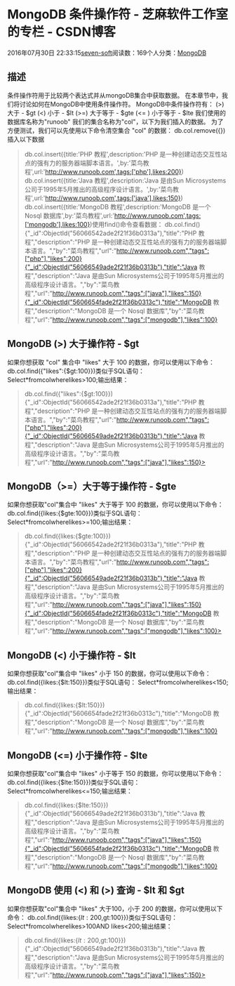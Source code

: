 
# MongoDB 条件操作符 -  芝麻软件工作室的专栏 - CSDN博客


2016年07月30日 22:33:15[seven-soft](https://me.csdn.net/softn)阅读数：169个人分类：[MongoDB																](https://blog.csdn.net/softn/article/category/6339531)



## 描述
条件操作符用于比较两个表达式并从mongoDB集合中获取数据。
在本章节中，我们将讨论如何在MongoDB中使用条件操作符。
MongoDB中条件操作符有：
(>) 大于 - $gt
(<) 小于 - $lt
(>=) 大于等于 - $gte
(<= ) 小于等于 - $lte
我们使用的数据库名称为"runoob" 我们的集合名称为"col"，以下为我们插入的数据。
为了方便测试，我们可以先使用以下命令清空集合 "col" 的数据：
db.col.remove({})插入以下数据
>db.col.insert({title:'PHP 教程',description:'PHP 是一种创建动态交互性站点的强有力的服务器端脚本语言。',by:'菜鸟教程',url:'http://www.runoob.com',tags:['php'],likes:200})
>db.col.insert({title:'Java 教程',description:'Java 是由Sun Microsystems公司于1995年5月推出的高级程序设计语言。',by:'菜鸟教程',url:'http://www.runoob.com',tags:['java'],likes:150})
>db.col.insert({title:'MongoDB 教程',description:'MongoDB 是一个 Nosql 数据库',by:'菜鸟教程',url:'http://www.runoob.com',tags:['mongodb'],likes:100})使用find()命令查看数据：
>db.col.find(){"_id":ObjectId("56066542ade2f21f36b0313a"),"title":"PHP 教程","description":"PHP 是一种创建动态交互性站点的强有力的服务器端脚本语言。","by":"菜鸟教程","url":"http://www.runoob.com","tags":["php"],"likes":200}{"_id":ObjectId("56066549ade2f21f36b0313b"),"title":"Java 教程","description":"Java 是由Sun Microsystems公司于1995年5月推出的高级程序设计语言。","by":"菜鸟教程","url":"http://www.runoob.com","tags":["java"],"likes":150}{"_id":ObjectId("5606654fade2f21f36b0313c"),"title":"MongoDB 教程","description":"MongoDB 是一个 Nosql 数据库","by":"菜鸟教程","url":"http://www.runoob.com","tags":["mongodb"],"likes":100}
## MongoDB (>) 大于操作符 - $gt
如果你想获取 "col" 集合中 "likes" 大于 100 的数据，你可以使用以下命令：
db.col.find({"likes":{$gt:100}})类似于SQL语句：
Select*fromcolwherelikes>100;输出结果：
>db.col.find({"likes":{$gt:100}}){"_id":ObjectId("56066542ade2f21f36b0313a"),"title":"PHP 教程","description":"PHP 是一种创建动态交互性站点的强有力的服务器端脚本语言。","by":"菜鸟教程","url":"http://www.runoob.com","tags":["php"],"likes":200}{"_id":ObjectId("56066549ade2f21f36b0313b"),"title":"Java 教程","description":"Java 是由Sun Microsystems公司于1995年5月推出的高级程序设计语言。","by":"菜鸟教程","url":"http://www.runoob.com","tags":["java"],"likes":150}>
## MongoDB（>=）大于等于操作符 - $gte
如果你想获取"col"集合中 "likes" 大于等于 100 的数据，你可以使用以下命令：
db.col.find({likes:{$gte:100}})类似于SQL语句：
Select*fromcolwherelikes>=100;输出结果：
>db.col.find({likes:{$gte:100}}){"_id":ObjectId("56066542ade2f21f36b0313a"),"title":"PHP 教程","description":"PHP 是一种创建动态交互性站点的强有力的服务器端脚本语言。","by":"菜鸟教程","url":"http://www.runoob.com","tags":["php"],"likes":200}{"_id":ObjectId("56066549ade2f21f36b0313b"),"title":"Java 教程","description":"Java 是由Sun Microsystems公司于1995年5月推出的高级程序设计语言。","by":"菜鸟教程","url":"http://www.runoob.com","tags":["java"],"likes":150}{"_id":ObjectId("5606654fade2f21f36b0313c"),"title":"MongoDB 教程","description":"MongoDB 是一个 Nosql 数据库","by":"菜鸟教程","url":"http://www.runoob.com","tags":["mongodb"],"likes":100}>
## MongoDB (<) 小于操作符 - $lt
如果你想获取"col"集合中 "likes" 小于 150 的数据，你可以使用以下命令：
db.col.find({likes:{$lt:150}})类似于SQL语句：
Select*fromcolwherelikes<150;输出结果：
>db.col.find({likes:{$lt:150}}){"_id":ObjectId("5606654fade2f21f36b0313c"),"title":"MongoDB 教程","description":"MongoDB 是一个 Nosql 数据库","by":"菜鸟教程","url":"http://www.runoob.com","tags":["mongodb"],"likes":100}
## MongoDB (<=) 小于操作符 - $lte
如果你想获取"col"集合中 "likes" 小于等于 150 的数据，你可以使用以下命令：
db.col.find({likes:{$lte:150}})类似于SQL语句：
Select*fromcolwherelikes<=150;输出结果：
>db.col.find({likes:{$lte:150}}){"_id":ObjectId("56066549ade2f21f36b0313b"),"title":"Java 教程","description":"Java 是由Sun Microsystems公司于1995年5月推出的高级程序设计语言。","by":"菜鸟教程","url":"http://www.runoob.com","tags":["java"],"likes":150}{"_id":ObjectId("5606654fade2f21f36b0313c"),"title":"MongoDB 教程","description":"MongoDB 是一个 Nosql 数据库","by":"菜鸟教程","url":"http://www.runoob.com","tags":["mongodb"],"likes":100}
## MongoDB 使用 (<) 和 (>) 查询 - $lt 和 $gt
如果你想获取"col"集合中 "likes" 大于100，小于 200 的数据，你可以使用以下命令：
db.col.find({likes:{$lt:200,$gt:100}})类似于SQL语句：
Select*fromcolwherelikes>100AND  likes<200;输出结果：
>db.col.find({likes:{$lt:200,$gt:100}}){"_id":ObjectId("56066549ade2f21f36b0313b"),"title":"Java 教程","description":"Java 是由Sun Microsystems公司于1995年5月推出的高级程序设计语言。","by":"菜鸟教程","url":"http://www.runoob.com","tags":["java"],"likes":150}>

